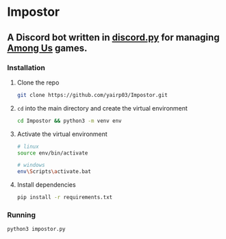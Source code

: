 # Impostor

A Discord bot written in [discord.py](https://github.com/Rapptz/discord.py) for managing [Among Us](https://store.steampowered.com/app/945360/Among_Us/) games.
----

### Installation

1. Clone the repo

    ```bash
    git clone https://github.com/yairp03/Impostor.git
    ```

2. `cd` into the main directory and create the virtual environment

    ```bash
    cd Impostor && python3 -m venv env
    ```

3. Activate the virtual environment

    ```bash
    # linux
    source env/bin/activate

    # windows
    env\Scripts\activate.bat
    ```

4. Install dependencies

    ```bash
    pip install -r requirements.txt
    ```


### Running

```bash
python3 impostor.py
```